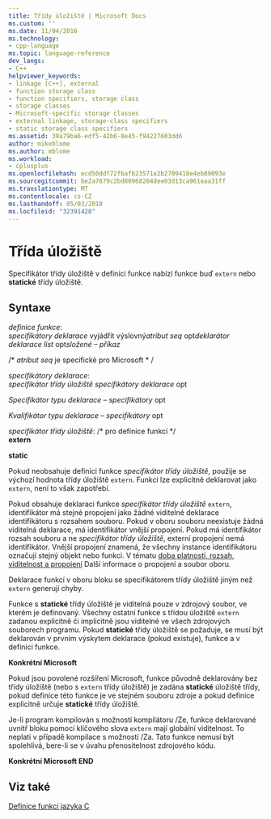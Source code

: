 ```yaml
---
title: Třídy úložiště | Microsoft Docs
ms.custom: ''
ms.date: 11/04/2016
ms.technology:
- cpp-language
ms.topic: language-reference
dev_langs:
- C++
helpviewer_keywords:
- linkage [C++], external
- function storage class
- function specifiers, storage class
- storage classes
- Microsoft-specific storage classes
- external linkage, storage-class specifiers
- static storage class specifiers
ms.assetid: 39a79ba6-edf5-42b6-8e45-f94227603dd6
author: mikeblome
ms.author: mblome
ms.workload:
- cplusplus
ms.openlocfilehash: ecd50ddf72fbafb23571e2b2709418e4eb89093e
ms.sourcegitcommit: be2a7679c2bd80968204dee03d13ca961eaa31ff
ms.translationtype: MT
ms.contentlocale: cs-CZ
ms.lasthandoff: 05/03/2018
ms.locfileid: "32391428"
---
```

# <a name="storage-class"></a>Třída úložiště
Specifikátor třídy úložiště v definici funkce nabízí funkce buď `extern` nebo **statické** třídy úložiště.  
  
## <a name="syntax"></a>Syntaxe  
 *definice funkce*:  
 *specifikátory deklarace* vyjádřit výslovný*atribut seq* opt*deklarátor deklarace list* opt*složené – příkaz*  
  
 /\* *atribut seq* je specifické pro Microsoft * /  
  
 *specifikátory deklarace*:  
 *specifikátor třídy úložiště specifikátory deklarace* opt  
  
 *Specifikátor typu deklarace – specifikátory* opt  
  
 *Kvalifikátor typu deklarace – specifikátory* opt  
  
 *specifikátor třídy úložiště*: /\* pro definice funkcí \*/  
 **extern**  
  
 **static**  
  
 Pokud neobsahuje definici funkce *specifikátor třídy úložiště*, použije se výchozí hodnota třídy úložiště `extern`. Funkci lze explicitně deklarovat jako `extern`, není to však zapotřebí.  
  
 Pokud obsahuje deklaraci funkce *specifikátor třídy úložiště* `extern`, identifikátor má stejné propojení jako žádné viditelné deklarace identifikátoru s rozsahem souboru. Pokud v oboru souboru neexistuje žádná viditelná deklarace, má identifikátor vnější propojení. Pokud má identifikátor rozsah souboru a ne *specifikátor třídy úložiště*, externí propojení nemá identifikátor. Vnější propojení znamená, že všechny instance identifikátoru označují stejný objekt nebo funkci. V tématu [doba platnosti, rozsah, viditelnost a propojení](../c-language/lifetime-scope-visibility-and-linkage.md) Další informace o propojení a soubor oboru.  
  
 Deklarace funkcí v oboru bloku se specifikátorem třídy úložiště jiným než `extern` generují chyby.  
  
 Funkce s **statické** třídy úložiště je viditelná pouze v zdrojový soubor, ve kterém je definovaný. Všechny ostatní funkce s třídou úložiště `extern` zadanou explicitně či implicitně jsou viditelné ve všech zdrojových souborech programu. Pokud **statické** třídy úložiště se požaduje, se musí být deklarován v prvním výskytem deklarace (pokud existuje), funkce a v definici funkce.  
  
 **Konkrétní Microsoft**  
  
 Pokud jsou povolené rozšíření Microsoft, funkce původně deklarovány bez třídy úložiště (nebo s `extern` třídy úložiště) je zadána **statické** úložiště třídy, pokud definice této funkce je ve stejném souboru zdroje a pokud definice explicitně určuje **statické** třídy úložiště.  
  
 Je-li program kompilován s možností kompilátoru /Ze, funkce deklarované uvnitř bloku pomocí klíčového slova `extern` mají globální viditelnost. To neplatí v případě kompilace s možností /Za. Tato funkce nemusí být spolehlivá, bere-li se v úvahu přenositelnost zdrojového kódu.  
  
 **Konkrétní Microsoft END**  
  
## <a name="see-also"></a>Viz také  
 [Definice funkcí jazyka C](../c-language/c-function-definitions.md)